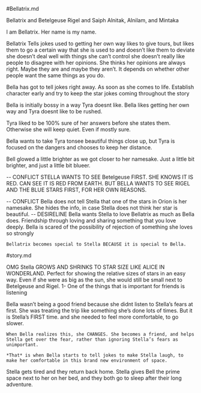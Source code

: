 #Bellatrix.md

Bellatrix and Betelgeuse
Rigel and Saiph
Alnitak, Alnilam, and Mintaka

I am Bellatrix. Her name is my name.

Bellatrix
Tells jokes
used to getting her own way
likes to give tours, but likes them to go a certain way that she is used to and doesn’t like them to deviate
she doesn’t deal well with things she can’t control
she doesn’t really like people to disagree with her opinions. 
She thinks her opinions are always right.
Maybe they are and maybe they aren’t. It depends on whether other people want the same things as you do.

Bella has got to tell jokes right away.
As soon as she comes to life. Establish character early and try to keep the star jokes coming throughout the story

Bella is initially bossy in a way Tyra doesnt like. Bella likes getting her own way and Tyra doesnt like to be rushed.

Tyra liked to be 100% sure of her answers before she states them. Otherwise she will keep quiet. Even if mostly sure.

Bella wants to take Tyra tonsee beautiful things close up, but Tyra is focused on the dangers and chooses to keep her distance.

Bell glowed a little brighter as we got closer to her namesake. Just a little bit brighter, and just a little bit blueer.

-- CONFLICT
    STELLA WANTS TO SEE Betelgeuse FIRST. SHE KNOWS IT IS RED. CAN SEE IT IS RED FROM EARTH. BUT BELLA WANTS TO SEE RIGEL AND THE BLUE STARS FIRST, FOR HER OWN REASONS. 

-- CONFLICT
    Bella does not tell Stella that one of the stars in Orion is her namesake. She hides the info, in case Stella does not think her star is beautiful. 
-- DESIRELINE
    Bella wants Stella to love Bellatrix as much as Bella does. 
    Friendship through loving and sharing something that you love deeply.
    Bella is scared of the possibility of rejection of something she loves so strongly

    Bellatrix becomes special to Stella BECAUSE it is special to Bella.
     
#story.md

OMG Stella GROWS AND SHRINKS TO STAR SIZE LIKE ALICE IN WONDERLAND. 
Perfect for showing the relative sizes of stars in an easy way. 
Even if she were as big as the sun, she would still be small next to Betelgeuse and Rigel. 
1-
One of the things that is important for friends is listening

Bella wasn’t being a good friend because she didnt listen to 
Stella’s fears at first. 
She was treating the trip like something she’s done lots of times. 
But it is Stella’s FIRST time. and she needed to feel more 
comfortable, to go slower.

    When Bella realizes this, she CHANGES. She becomes a friend, and helps Stella get over the fear, rather than ignoring Stella’s fears as unimportant.

    *That* is when Bella starts to tell jokes to make Stella laugh, to make her comfortable in this brand new environment of space.


Stella gets tired and they return back home. Stella gives Bell the prime space next to her on her bed, and they both go to sleep after their long adventure.